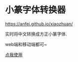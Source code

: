 小篆字体转换器
=====================
https://anfei.github.io/xiaozhuan/

实时将中文转换成方正小篆字体.

web端和移动端都可~

[点我使用](https://anfei.github.io/xiaozhuan/)
